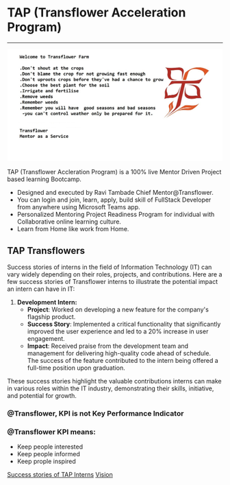 # TAP (Transflower Acceleration Program)
<hr/>
<img src="https://github.com/RaviTambade/tap/blob/main/images/TransflowerFarm.jpg"/>

TAP (Transflower Accleration Program) is a  100% live Mentor Driven Project based learning Bootcamp. 
- Designed and executed by Ravi Tambade Chief Mentor@Transflower. 
- You can login and join, learn, apply, build skill of FullStack Developer from anywhere using Microsoft Teams app.
- Personalized Mentoring Project Readiness Program for individual with Collaborative online learning culture.
- Learn from Home like work from Home.

## TAP Transflowers
Success stories of interns in the field of Information Technology (IT) can vary widely depending on their roles, projects, and contributions. Here are a few  success stories of Transflower interns to illustrate the potential impact an intern can have in IT:

1. **Development Intern:**
   - **Project**: Worked on developing a new feature for the company's flagship product.
   - **Success Story**: Implemented a critical functionality that significantly improved the user experience and led to a 20% increase in user engagement.
   - **Impact**: Received praise from the development team and management for delivering high-quality code ahead of schedule. The success of the feature contributed to the intern being offered a full-time position upon graduation.

These success stories highlight the valuable contributions interns can make in various roles within the IT industry, demonstrating their skills, initiative, and potential for growth.

### @Transflower, KPI is not Key Performance Indicator
### @Transflower KPI means:
- Keep people interested
- Keep people informed
- Keep prople inspired

<a href="https://github.com/RaviTambade/tap/blob/main/successstories.md">Success stories of TAP Interns</a> 
<a href="https://github.com/RaviTambade/tap/blob/main/successstories.md">Vision</a> 
